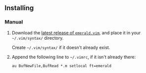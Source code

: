 ## Installing

### Manual

  1. Download the [latest release of `emerald.vim`](https://github.com/emerald/modes/releases/download/v2019.0.4/emerald.vim),
     and place it in your `~/.vim/syntax/` directory.

     Create `~/.vim/syntax/` if it doesn't already exist.
  2. Append the following line to `~/.vimrc`, if it isn't already there:
     ```
     au BufNewFile,BufRead *.m setlocal ft=emerald
     ```

